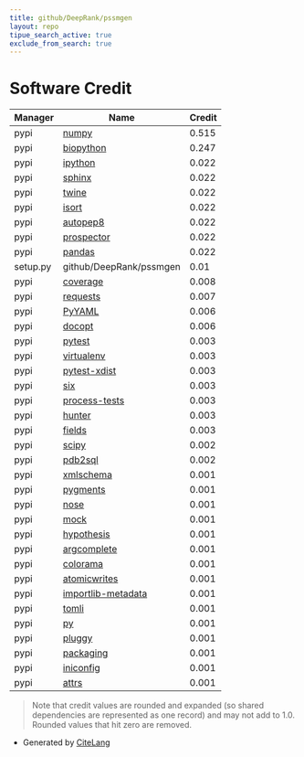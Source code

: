 ```yaml
---
title: github/DeepRank/pssmgen
layout: repo
tipue_search_active: true
exclude_from_search: true
---
```

# Software Credit

|Manager|Name|Credit|
|-------|----|------|
|pypi|[numpy](https://www.numpy.org)|0.515|
|pypi|[biopython](https://biopython.org/)|0.247|
|pypi|[ipython](https://ipython.org)|0.022|
|pypi|[sphinx](https://pypi.org/project/sphinx)|0.022|
|pypi|[twine](https://pypi.org/project/twine)|0.022|
|pypi|[isort](https://pypi.org/project/isort)|0.022|
|pypi|[autopep8](https://pypi.org/project/autopep8)|0.022|
|pypi|[prospector](https://pypi.org/project/prospector)|0.022|
|pypi|[pandas](https://pypi.org/project/pandas)|0.022|
|setup.py|github/DeepRank/pssmgen|0.01|
|pypi|[coverage](https://pypi.org/project/coverage)|0.008|
|pypi|[requests](https://pypi.org/project/requests)|0.007|
|pypi|[PyYAML](https://pypi.org/project/PyYAML)|0.006|
|pypi|[docopt](https://pypi.org/project/docopt)|0.006|
|pypi|[pytest](https://docs.pytest.org/en/latest/)|0.003|
|pypi|[virtualenv](https://pypi.org/project/virtualenv)|0.003|
|pypi|[pytest-xdist](https://pypi.org/project/pytest-xdist)|0.003|
|pypi|[six](https://pypi.org/project/six)|0.003|
|pypi|[process-tests](https://pypi.org/project/process-tests)|0.003|
|pypi|[hunter](https://pypi.org/project/hunter)|0.003|
|pypi|[fields](https://pypi.org/project/fields)|0.003|
|pypi|[scipy](https://www.scipy.org)|0.002|
|pypi|[pdb2sql](https://github.com/DeepRank/pdb2sql)|0.002|
|pypi|[xmlschema](https://pypi.org/project/xmlschema)|0.001|
|pypi|[pygments](https://pypi.org/project/pygments)|0.001|
|pypi|[nose](https://pypi.org/project/nose)|0.001|
|pypi|[mock](https://pypi.org/project/mock)|0.001|
|pypi|[hypothesis](https://pypi.org/project/hypothesis)|0.001|
|pypi|[argcomplete](https://pypi.org/project/argcomplete)|0.001|
|pypi|[colorama](https://pypi.org/project/colorama)|0.001|
|pypi|[atomicwrites](https://pypi.org/project/atomicwrites)|0.001|
|pypi|[importlib-metadata](https://pypi.org/project/importlib-metadata)|0.001|
|pypi|[tomli](https://pypi.org/project/tomli)|0.001|
|pypi|[py](https://pypi.org/project/py)|0.001|
|pypi|[pluggy](https://pypi.org/project/pluggy)|0.001|
|pypi|[packaging](https://pypi.org/project/packaging)|0.001|
|pypi|[iniconfig](https://pypi.org/project/iniconfig)|0.001|
|pypi|[attrs](https://pypi.org/project/attrs)|0.001|


> Note that credit values are rounded and expanded (so shared dependencies are represented as one record) and may not add to 1.0. Rounded values that hit zero are removed.


- Generated by [CiteLang](https://github.com/vsoch/citelang)
